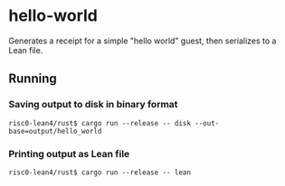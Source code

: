 # hello-world

Generates a receipt for a simple "hello world" guest, then serializes to a Lean file.

## Running

### Saving output to disk in binary format

```console
risc0-lean4/rust$ cargo run --release -- disk --out-base=output/hello_world
```

### Printing output as Lean file

```console
risc0-lean4/rust$ cargo run --release -- lean
```
